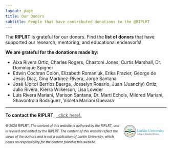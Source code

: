 ```yaml
---
layout: page
title: Our Donors 
subtitle: People that have contributed donations to the @RIPLRT
---
```


The **RIPLRT** is grateful for our donors. Find the **list of donors** that have supported our research, mentoring, and educational endeavor’s!

<b>We are grateful for the donations made by:</b>

<ul>
  <li>Aixa Rivera Ortiz, Charles Rogers, Chastoni Jones, Curtis Marshall, Dr. Dominique Spigner</li>
  <li>Edwin Cochran Colón, Elizabeth Romaniuk, Erika Frazier, George de Jesús Díaz, Gina Martínez-Rivera, Jorge Santana</li>
  <li>José (Joito) Berrios Baerga, Josselyn Rosario, Juan (Juanchy) Ortiz, Julio Rivera, Kierra Wilkerson, Lisa Lowder</li>
  <li>Luis Rivera Mariani, Marison Santana, Dr. Marti Echols, Mildred Mariani, Shavontrola Rodríguez, Violeta Mariani Guevara</li>
</ul>

---
**To contact the RIPLRT**, 
<a href="mailto:friveram@riplrt.com" target="_blank" style="color:#515151;"><i class="fa fa-envelope" style="font-size:1em"></i> &nbsp; click here!.<br></a>

<a href="http://ularkin.org/college-of-biomedical-sciences/">
  <img src="/img/LU-Biomed-Logo-Horizontal-1.png" alt="College of Biomedical Sciences at Larkin University" align="right" style="width: 25%; height: 25%; margin:8px"/>
</a>

<font size="1">&#169; 2020 RIPLRT. <i>The content of this website is authored by the RIPLRT, and is revised and edited by the RIPLRT. The content of this website reflect the views of the authors and is not a publication of Larkin University, which bears no responsibility for the content found in this website</i>.</font>